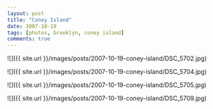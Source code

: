 ```yaml
---
layout: post
title: "Coney Island"
date: 2007-10-19
tags: [photos, brooklyn, coney island]
comments: true
---
```

![]({{ site.url }}/images/posts/2007-10-19-coney-island/DSC_5702.jpg)

![]({{ site.url }}/images/posts/2007-10-19-coney-island/DSC_5704.jpg)

![]({{ site.url }}/images/posts/2007-10-19-coney-island/DSC_5705.jpg)

![]({{ site.url }}/images/posts/2007-10-19-coney-island/DSC_5709.jpg)

